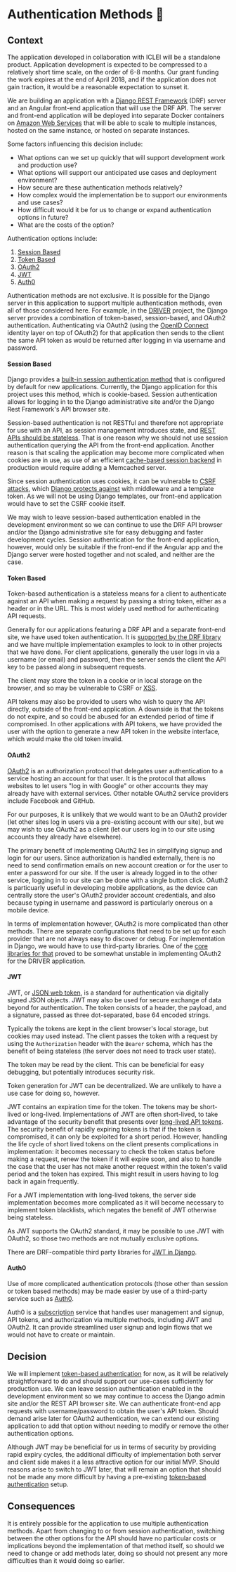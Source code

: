 # Authentication Methods :closed_lock_with_key:

## Context

The application developed in collaboration with ICLEI will be a standalone product. Application development is expected to be compressed to a relatively short time scale, on the order of 6-8 months. Our grant funding the work expires at the end of April 2018, and if the application does not gain traction, it would be a reasonable expectation to sunset it.

We are building an application with a [Django REST Framework](http://www.django-rest-framework.org/) (DRF) server and an Angular front-end application that will use the DRF API. The server and front-end application will be deployed into separate Docker containers on [Amazon Web Services](https://aws.amazon.com/) that will be able to scale to multiple instances, hosted on the same instance, or hosted on separate instances.

Some factors influencing this decision include:
- What options can we set up quickly that will support development work and production use?
- What options will support our anticipated use cases and deployment environment?
- How secure are these authentication methods relatively?
- How complex would the implementation be to support our environments and use cases?
- How difficult would it be for us to change or expand authentication options in future?
- What are the costs of the option?

Authentication options include:

1. [Session Based](#session-based)
2. [Token Based](#token-based)
3. [OAuth2](#oauth2)
4. [JWT](#jwt)
5. [Auth0](#auth0)

Authentication methods are not exclusive. It is possible for the Django server in this application to support multiple authentication methods, even all of those considered here. For example, in the [DRIVER](https://github.com/WorldBank-Transport/DRIVER/blob/master/app/driver_auth) project, the Django server provides a combination of token-based, session-based, and OAuth2 authentication. Authenticating via OAuth2 (using the [OpenID Connect](http://openid.net/connect/) identity layer on top of OAuth2) for that application then sends to the client the same API token as would be returned after logging in via username and password.


#### Session Based

Django provides a [built-in session authentication method](https://docs.djangoproject.com/en/1.11/topics/http/sessions/) that is configured by default for new applications. Currently, the Django application for this project uses this method, which is cookie-based. Session authentication allows for logging in to the Django administrative site and/or the Django Rest Framework's API browser site.

Session-based authentication is not RESTful and therefore not appropriate for use with an API, as session management introduces state, and [REST APIs should be stateless](http://www.restapitutorial.com/lessons/whatisrest.html#). That is one reason why we should not use session authentication querying the API from the front-end application. Another reason is that scaling the application may become more complicated when cookies are in use, as use of an efficient [cache-based session backend](https://docs.djangoproject.com/en/1.11/topics/http/sessions/#using-cached-sessions) in production would require adding a Memcached server.

Since session authentication uses cookies, it can be vulnerable to [CSRF attacks](https://www.owasp.org/index.php/Cross-Site_Request_Forgery_(CSRF)), which [Django protects against](https://docs.djangoproject.com/en/1.11/ref/csrf/) with middleware and a template token. As we will not be using Django templates, our front-end application would have to set the CSRF cookie itself.

We may wish to leave session-based authentication enabled in the development environment so we can continue to use the DRF API browser and/or the Django administrative site for easy debugging and faster development cycles. Session authentication for the front-end application, however, would only be suitable if the front-end if the Angular app and the Django server were hosted together and not scaled, and neither are the case.


#### Token Based

Token-based authentication is a stateless means for a client to authenticate against an API when making a request by passing a string token, either as a header or in the URL. This is most widely used method for authenticating API requests.

Generally for our applications featuring a DRF API and a separate front-end site, we have used token authentication. It is [supported by the DRF library](http://www.django-rest-framework.org/api-guide/authentication/#tokenauthentication) and we have multiple implementation examples to look to in other projects that we have done. For client applications, generally the user logs in via a username (or email) and password, then the server sends the client the API key to be passed along in subsequent requests.

The client may store the token in a cookie or in local storage on the browser, and so may be vulnerable to CSRF or [XSS](https://en.wikipedia.org/wiki/Cross-site_scripting).

API tokens may also be provided to users who wish to query the API directly, outside of the front-end application. A downside is that the tokens do not expire, and so could be abused for an extended period of time if compromised. In other applications with API tokens, we have provided the user with the option to generate a new API token in the website interface, which would make the old token invalid.


#### OAuth2

[OAuth2](https://oauth.net/2/) is an authorization protocol that delegates user authentication to a service hosting an account for that user. It is the protocol that allows websites to let users "log in with Google" or other accounts they may already have with external services. Other notable OAuth2 service providers include Facebook and GitHub.

For our purposes, it is unlikely that we would want to be an OAuth2 provider (let other sites log in users via a pre-existing account with our site), but we may wish to use OAuth2 as a client (let our users log in to our site using accounts they already have elsewhere).

The primary benefit of implementing OAuth2 lies in simplifying signup and login for our users. Since authorization is handled externally, there is no need to send confirmation emails on new account creation or for the user to enter a password for our site. If the user is already logged in to the other service, logging in to our site can be done with a single button click. OAuth2 is particuarly useful in developing mobile applications, as the device can centrally store the user's OAuth2 provider account credentials, and also because typing in username and password is particularly onerous on a mobile device.

In terms of implementation however, OAuth2 is more complicated than other methods. There are separate configurations that need to be set up for each provider that are not always easy to discover or debug. For implementation in Django, we would have to use third-party libraries. One of the [core libraries for that](https://github.com/OpenIDC/pyoidc/) proved to be somewhat unstable in implementing OAuth2 for the DRIVER application.


#### JWT

JWT, or [JSON web token](https://jwt.io/), is a standard for authentication via digitally signed JSON objects. JWT may also be used for secure exchange of data beyond for authentication. The token consists of a header, the payload, and a signature, passed as three dot-separated, base 64 encoded strings.

Typically the tokens are kept in the client browser's local storage, but cookies may used instead. The client passes the token with a request by using the `Authorization` header with the `Bearer` schema, which has the benefit of being stateless (the server does not need to track user state).

The token may be read by the client. This can be beneficial for easy debugging, but potentially introduces security risk.

Token generation for JWT can be decentralized. We are unlikely to have a use case for doing so, however.

JWT contains an expiration time for the token. The tokens may be short-lived or long-lived. Implementations of JWT are often short-lived, to take advantage of the security benefit that presents over [long-lived API tokens](#token-based). The security benefit of rapidly expiring tokens is that if the token is compromised, it can only be exploited for a short period. However, handling the life cycle of short lived tokens on the client presents complications in implementation: it becomes necessary to check the token status before making a request, renew the token if it will expire soon, and also to handle the case that the user has not make another request within the token's valid period and the token has expired. This might result in users having to log back in again frequently.

For a JWT implementation with long-lived tokens, the server side implementation becomes more complicated as it will become necessary to implement token blacklists, which negates the benefit of JWT otherwise being stateless.

As JWT supports the OAuth2 standard, it may be possible to use JWT with OAuth2, so those two methods are not mutually exclusive options.

There are DRF-compatible third party libraries for [JWT in Django](http://www.django-rest-framework.org/api-guide/authentication/#json-web-token-authentication).


#### Auth0

Use of more complicated authentication protocols (those other than session or token based methods) may be made easier by use of a third-party service such as [Auth0](https://auth0.com).

Auth0 is a [subscription](https://auth0.com/pricing) service that handles user management and signup, API tokens, and authorization via multiple methods, including JWT and OAuth2. It can provide streamlined user signup and login flows that we would not have to create or maintain.


## Decision

We will implement [token-based authentication](#token-based) for now, as it will be relatively straightforward to do and should support our use-cases sufficiently for production use. We can leave session authentication enabled in the development environment so we may continue to access the Django admin site and/or the REST API browser site. We can authenticate front-end app requests with username/password to obtain the user's API token. Should demand arise later for OAuth2 authentication, we can extend our existing application to add that option without needing to modify or remove the other authentication options.

Although JWT may be beneficial for us in terms of security by providing rapid expiry cycles, the additional difficulty of implementation both server and client side makes it a less attractive option for our initial MVP. Should reasons arise to switch to JWT later, that will remain an option that should not be made any more difficult by having a pre-existing [token-based authentication](#token-based) setup.


## Consequences

It is entirely possible for the application to use multiple authentication methods. Apart from changing to or from session authentication, switching between the other options for the API should have no particular costs or implications beyond the implementation of that method itself, so should we need to change or add methods later, doing so should not present any more difficulties than it would doing so earlier.
